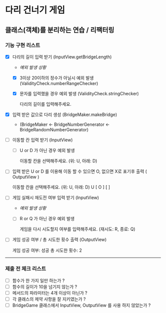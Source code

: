 # 다리 건너기 게임

## 클래스(객체)를 분리하는 연습 / 리팩터링

### 기능 구현 리스트

- [X] 다리의 길이 입력 받기  (InputView.getBridgeLength)
  -  *예외 발생 상황*
  - [X] 3이상 20이하의 정수가 아닐시 예외 발생 (ValidityCheck.numberRangeChecker)
  - [X] 문자를 입력했을 경우 예외 발생 (ValidityCheck.stringChecker)


    다리의 길이를 입력해주세요. 

- [X] 입력 받은 값으로 다리 생성 (BridgeMaker.makeBridge)
  - (BridgeMaker <- BridgeNumberGenerator <- BridgeRandomNumberGenerator)

- [ ] 이동할 칸 입력 받기 (InputView)
  - [ ] U or D 가 아닌 경우 예외 발생


    이동할 칸을 선택해주세요. (위: U, 아래: D)

- [ ] 입력 받은 U or D 를 이용해 이동 할 수 있으면 O, 없으면 X로 표기후 출력 ( OutputView )


    이동할 칸을 선택해주세요. (위: U, 아래: D)
    U
    [ O ]
    [   ]

- [ ] 게임 실패시 재도전 여부 입력 받기 (InputView)
  - *예외 발생 상황*
  - [ ] R or Q 가 아닌 경우 예외 발생


    게임을 다시 시도할지 여부를 입력해주세요. (재시도: R, 종료: Q)

- [ ] 게임 성공 여부 / 총 시도한 횟수 출력 (OutputView)


    게임 성공 여부: 성공
    총 시도한 횟수: 2

---

### 제출 전 체크 리스트

- [ ] 함수가 한 가지 일만 하는가 ?
- [ ] 함수의 길이가 10을 넘기지 않는가 ?
- [ ] 메서드의 파라미터는 4개 이상이 아닌가 ?
- [ ] 각 클래스의 제약 사항을 잘 지키였는가 ?
- [ ] BridgeGame 클래스에서 InputView, OutputView 를 사용 하지 않았는가 ?